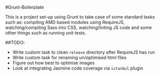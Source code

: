 #Grunt-Boilerplate

This is a project set-up using Grunt to take case of some standard tasks such as: compiling AMD based modules using RequireJS, watching/compiling Sass into CSS, watching/linting JS code and some other things such as running unit tests.

##TODO:

- Write custom task to clean `release` directory after RequireJS has run
- Write custom task for renaming un/optimised html files
- Figure out how best to optimise images
- Look at integrating Jasmine code coverage via `istanbul` plugin